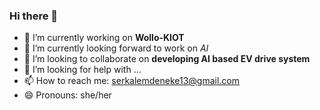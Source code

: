 ### Hi there 👋
- 🔭 I’m currently working on **Wollo-KIOT**
- 🌱 I’m currently looking forward to work on *AI*
- 👯 I’m looking to collaborate on **developing AI based EV drive system**
- 🤔 I’m looking for help with ...
- 📫 How to reach me: serkalemdeneke13@gmail.com
- 😄 Pronouns: she/her

<!--
**Serkalembeki/Serkalembeki** is a ✨ _special_ ✨ repository because its `README.md` (this file) appears on your GitHub profile.

Here are some ideas to get you started:


-->
